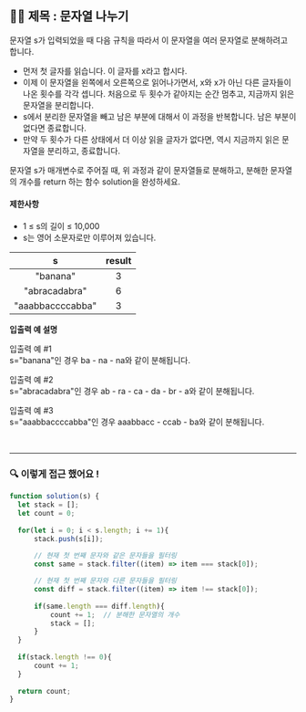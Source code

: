 ## ✍🏻 제목 : 문자열 나누기
문자열 s가 입력되었을 때 다음 규칙을 따라서 이 문자열을 여러 문자열로 분해하려고 합니다.

- 먼저 첫 글자를 읽습니다. 이 글자를 x라고 합시다.
- 이제 이 문자열을 왼쪽에서 오른쪽으로 읽어나가면서, x와 x가 아닌 다른 글자들이 나온 횟수를 각각 셉니다. 처음으로 두 횟수가 같아지는 순간 멈추고, 지금까지 읽은 문자열을 분리합니다.
- s에서 분리한 문자열을 빼고 남은 부분에 대해서 이 과정을 반복합니다. 남은 부분이 없다면 종료합니다.
- 만약 두 횟수가 다른 상태에서 더 이상 읽을 글자가 없다면, 역시 지금까지 읽은 문자열을 분리하고, 종료합니다.

문자열 s가 매개변수로 주어질 때, 위 과정과 같이 문자열들로 분해하고, 분해한 문자열의 개수를 return 하는 함수 solution을 완성하세요.

#### 제한사항
- 1 ≤ s의 길이 ≤ 10,000
- s는 영어 소문자로만 이루어져 있습니다.

|s|result|
|:------:|:----:|
|"banana"|3|
|"abracadabra"|6|
|"aaabbaccccabba"|3|

**입출력 예 설명**

입출력 예 #1 <br>
s="banana"인 경우 ba - na - na와 같이 분해됩니다.

입출력 예 #2 <br>
s="abracadabra"인 경우 ab - ra - ca - da - br - a와 같이 분해됩니다.

입출력 예 #3 <br>
s="aaabbaccccabba"인 경우 aaabbacc - ccab - ba와 같이 분해됩니다.

</br>

---

### 🔍 이렇게 접근 했어요 !

```javascript
function solution(s) {
  let stack = [];
  let count = 0;
  
  for(let i = 0; i < s.length; i += 1){
      stack.push(s[i]);
      
      // 현재 첫 번째 문자와 같은 문자들을 필터링
      const same = stack.filter((item) => item === stack[0]);

      // 현재 첫 번째 문자와 다른 문자들을 필터링
      const diff = stack.filter((item) => item !== stack[0]);
      
      if(same.length === diff.length){
          count += 1;  // 분해한 문자열의 개수
          stack = [];
      }
  }
  
  if(stack.length !== 0){
      count += 1;
  }
  
  return count;
}
```